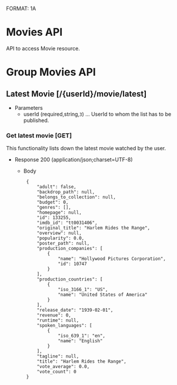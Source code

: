 FORMAT: 1A

# Movies API
API to access Movie resource.

# Group Movies API


##  Latest Movie [/{userId}/movie/latest]
+ Parameters
    + userId (required,string,`3`) ... UserId to whom the list has to be published.

### Get latest movie [GET]
This functionality lists down the latest movie watched by the user.

+ Response 200 (application/json;charset=UTF-8)
    +  Body
    
            {
                "adult": false,
                "backdrop_path": null,
                "belongs_to_collection": null,
                "budget": 0,
                "genres": [],
                "homepage": null,
                "id": 133255,
                "imdb_id": "tt0031406",
                "original_title": "Harlem Rides the Range",
                "overview": null,
                "popularity": 0.0,
                "poster_path": null,
                "production_companies": [
                    {
                        "name": "Hollywood Pictures Corporation",
                        "id": 10747
                    }
                ],
                "production_countries": [
                    {
                        "iso_3166_1": "US",
                        "name": "United States of America"
                    }
                ],
                "release_date": "1939-02-01",
                "revenue": 0,
                "runtime": null,
                "spoken_languages": [
                    {
                        "iso_639_1": "en",
                        "name": "English"
                    }
                ],
                "tagline": null,
                "title": "Harlem Rides the Range",
                "vote_average": 0.0,
                "vote_count": 0
            }
